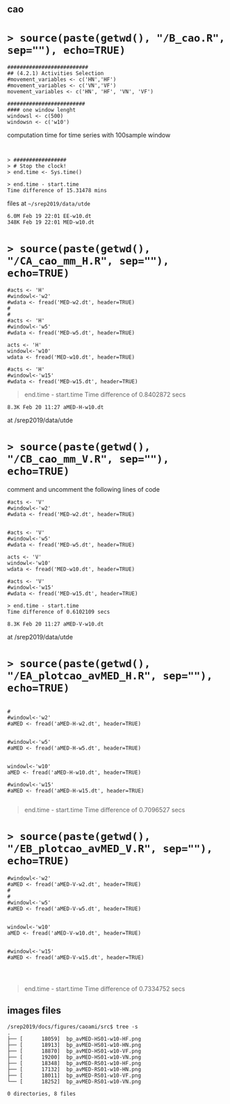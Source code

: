 cao
---



# `> source(paste(getwd(), "/B_cao.R", sep=""), echo=TRUE)`



```
##########################
## (4.2.1) Activities Selection
#movement_variables <- c('HN','HF')
#movement_variables <- c('VN','VF')
movement_variables <- c('HN', 'HF', 'VN', 'VF')

```


```
#########################
#### one window lenght
windowsl <- c(500)
windowsn <- c('w10')

```


computation time for time series with 100sample window
```


> #################
> # Stop the clock!
> end.time <- Sys.time()

> end.time - start.time
Time difference of 15.31478 mins
```


files at `~/srep2019/data/utde` 


```
6.0M Feb 19 22:01 EE-w10.dt
348K Feb 19 22:01 MED-w10.dt

```














#  `> source(paste(getwd(), "/CA_cao_mm_H.R", sep=""), echo=TRUE)`

```
#acts <- 'H'
#windowl<-'w2'
#wdata <- fread('MED-w2.dt', header=TRUE)
#
#
#acts <- 'H'
#windowl<-'w5'
#wdata <- fread('MED-w5.dt', header=TRUE)

acts <- 'H'
windowl<-'w10'
wdata <- fread('MED-w10.dt', header=TRUE)

#acts <- 'H'
#windowl<-'w15'
#wdata <- fread('MED-w15.dt', header=TRUE)
```




> end.time - start.time
Time difference of 0.8402872 secs



```
8.3K Feb 20 11:27 aMED-H-w10.dt

```

at /srep2019/data/utde






# `> source(paste(getwd(), "/CB_cao_mm_V.R", sep=""), echo=TRUE)`


comment and uncomment the following lines of code
```
#acts <- 'V'
#windowl<-'w2'
#wdata <- fread('MED-w2.dt', header=TRUE)


#acts <- 'V'
#windowl<-'w5'
#wdata <- fread('MED-w5.dt', header=TRUE)

acts <- 'V'
windowl<-'w10'
wdata <- fread('MED-w10.dt', header=TRUE)

#acts <- 'V'
#windowl<-'w15'
#wdata <- fread('MED-w15.dt', header=TRUE)
```



```
> end.time - start.time
Time difference of 0.6102109 secs
```




```
8.3K Feb 20 11:27 aMED-V-w10.dt

```

at /srep2019/data/utde












# `> source(paste(getwd(), "/EA_plotcao_avMED_H.R", sep=""), echo=TRUE)`

```

#
#windowl<-'w2'
#aMED <- fread('aMED-H-w2.dt', header=TRUE)


#windowl<-'w5'
#aMED <- fread('aMED-H-w5.dt', header=TRUE)


windowl<-'w10'
aMED <- fread('aMED-H-w10.dt', header=TRUE)

#windowl<-'w15'
#aMED <- fread('aMED-H-w15.dt', header=TRUE)


```



> end.time - start.time
Time difference of 0.7096527 secs







# `> source(paste(getwd(), "/EB_plotcao_avMED_V.R", sep=""), echo=TRUE)`


```
#windowl<-'w2'
#aMED <- fread('aMED-V-w2.dt', header=TRUE)
#
#
#windowl<-'w5'
#aMED <- fread('aMED-V-w5.dt', header=TRUE)


windowl<-'w10'
aMED <- fread('aMED-V-w10.dt', header=TRUE)


#windowl<-'w15'
#aMED <- fread('aMED-V-w15.dt', header=TRUE)




```



> end.time - start.time
Time difference of 0.7334752 secs


## images files



```
/srep2019/docs/figures/caoami/src$ tree -s
.
├── [      18059]  bp_avMED-HS01-w10-HF.png
├── [      18913]  bp_avMED-HS01-w10-HN.png
├── [      18870]  bp_avMED-HS01-w10-VF.png
├── [      19200]  bp_avMED-HS01-w10-VN.png
├── [      18348]  bp_avMED-RS01-w10-HF.png
├── [      17132]  bp_avMED-RS01-w10-HN.png
├── [      18011]  bp_avMED-RS01-w10-VF.png
└── [      18252]  bp_avMED-RS01-w10-VN.png

0 directories, 8 files
```





